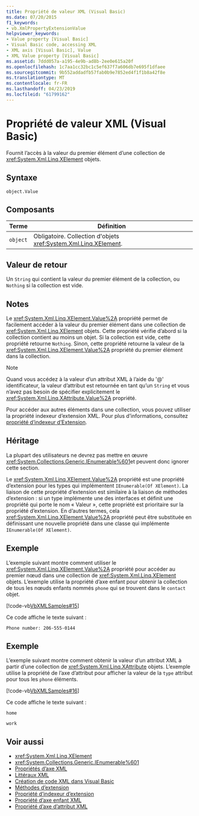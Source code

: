 ```yaml
---
title: Propriété de valeur XML (Visual Basic)
ms.date: 07/20/2015
f1_keywords:
- vb.XmlPropertyExtensionValue
helpviewer_keywords:
- Value property [Visual Basic]
- Visual Basic code, accessing XML
- XML axis [Visual Basic], Value
- XML Value property [Visual Basic]
ms.assetid: 7ddd057a-a195-4e9b-ad8b-2ee0e615a20f
ms.openlocfilehash: 1c7aa1cc32bc1c5ef637f7a606db7e695f1dfaee
ms.sourcegitcommit: 9b552addadfb57fab0b9e7852ed4f1f1b8a42f8e
ms.translationtype: MT
ms.contentlocale: fr-FR
ms.lasthandoff: 04/23/2019
ms.locfileid: "61799162"
---
```

# <a name="xml-value-property-visual-basic"></a>Propriété de valeur XML (Visual Basic)
Fournit l’accès à la valeur du premier élément d’une collection de <xref:System.Xml.Linq.XElement> objets.  
  
## <a name="syntax"></a>Syntaxe  
  
```  
object.Value  
```  
  
## <a name="parts"></a>Composants  
  
|Terme|Définition|  
|---|---|  
|`object`|Obligatoire. Collection d'objets <xref:System.Xml.Linq.XElement>.|  
  
## <a name="return-value"></a>Valeur de retour  
 Un `String` qui contient la valeur du premier élément de la collection, ou `Nothing` si la collection est vide.  
  
## <a name="remarks"></a>Notes  
 Le <xref:System.Xml.Linq.XElement.Value%2A> propriété permet de facilement accéder à la valeur du premier élément dans une collection de <xref:System.Xml.Linq.XElement> objets. Cette propriété vérifie d’abord si la collection contient au moins un objet. Si la collection est vide, cette propriété retourne `Nothing`. Sinon, cette propriété retourne la valeur de la <xref:System.Xml.Linq.XElement.Value%2A> propriété du premier élément dans la collection.  
  
> [!NOTE]
>  Quand vous accédez à la valeur d’un attribut XML à l’aide du '\@' identificateur, la valeur d’attribut est retournée en tant qu’un `String` et vous n’avez pas besoin de spécifier explicitement le <xref:System.Xml.Linq.XAttribute.Value%2A> propriété.  
  
 Pour accéder aux autres éléments dans une collection, vous pouvez utiliser la propriété indexeur d’extension XML. Pour plus d’informations, consultez [propriété d’indexeur d’Extension](../../../visual-basic/language-reference/xml-axis/extension-indexer-property.md).  
  
## <a name="inheritance"></a>Héritage  
 La plupart des utilisateurs ne devrez pas mettre en œuvre <xref:System.Collections.Generic.IEnumerable%601>et peuvent donc ignorer cette section.  
  
 Le <xref:System.Xml.Linq.XElement.Value%2A> propriété est une propriété d’extension pour les types qui implémentent `IEnumerable(Of XElement)`. La liaison de cette propriété d’extension est similaire à la liaison de méthodes d’extension : si un type implémente une des interfaces et définit une propriété qui porte le nom « Valeur », cette propriété est prioritaire sur la propriété d’extension. En d’autres termes, cela <xref:System.Xml.Linq.XElement.Value%2A> propriété peut être substituée en définissant une nouvelle propriété dans une classe qui implémente `IEnumerable(Of XElement)`.  
  
## <a name="example"></a>Exemple  
 L’exemple suivant montre comment utiliser le <xref:System.Xml.Linq.XElement.Value%2A> propriété pour accéder au premier nœud dans une collection de <xref:System.Xml.Linq.XElement> objets. L’exemple utilise la propriété d’axe enfant pour obtenir la collection de tous les nœuds enfants nommés `phone` qui se trouvent dans le `contact` objet.  
  
 [!code-vb[VbXMLSamples#15](~/samples/snippets/visualbasic/VS_Snippets_VBCSharp/VbXMLSamples/VB/XMLSamples7.vb#15)]  
  
 Ce code affiche le texte suivant :  
  
 `Phone number: 206-555-0144`  
  
## <a name="example"></a>Exemple  
 L’exemple suivant montre comment obtenir la valeur d’un attribut XML à partir d’une collection de <xref:System.Xml.Linq.XAttribute> objets. L’exemple utilise la propriété de l’axe d’attribut pour afficher la valeur de la `type` attribut pour tous les `phone` éléments.  
  
 [!code-vb[VbXMLSamples#16](~/samples/snippets/visualbasic/VS_Snippets_VBCSharp/VbXMLSamples/VB/XMLSamples7.vb#16)]  
  
 Ce code affiche le texte suivant :  
  
 `home`  
  
 `work`  
  
## <a name="see-also"></a>Voir aussi

- <xref:System.Xml.Linq.XElement>
- <xref:System.Collections.Generic.IEnumerable%601>
- [Propriétés d’axe XML](../../../visual-basic/language-reference/xml-axis/index.md)
- [Littéraux XML](../../../visual-basic/language-reference/xml-literals/index.md)
- [Création de code XML dans Visual Basic](../../../visual-basic/programming-guide/language-features/xml/creating-xml.md)
- [Méthodes d’extension](../../../visual-basic/programming-guide/language-features/procedures/extension-methods.md)
- [Propriété d’indexeur d’extension](../../../visual-basic/language-reference/xml-axis/extension-indexer-property.md)
- [Propriété d’axe enfant XML](../../../visual-basic/language-reference/xml-axis/xml-child-axis-property.md)
- [Propriété d’axe d’attribut XML](../../../visual-basic/language-reference/xml-axis/xml-attribute-axis-property.md)
